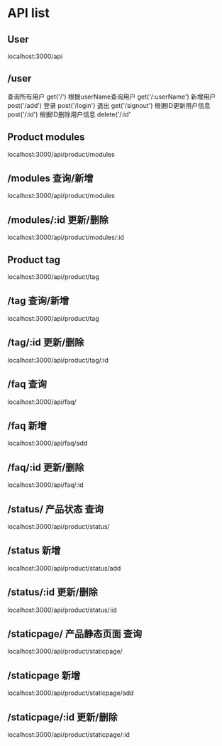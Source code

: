 # API list

## User
localhost:3000/api

## /user
查询所有用户  get('/') 
根据userName查询用户  get('/:userName')
新增用户  post('/add')
登录  post('/login')
退出  get('/signout')
根据ID更新用户信息  post('/:id')
根据ID删除用户信息  delete('/:id'

## Product modules
localhost:3000/api/product/modules

## /modules 查询/新增
localhost:3000/api/product/modules

## /modules/:id 更新/删除
localhost:3000/api/product/modules/:id

## Product tag
localhost:3000/api/product/tag

## /tag 查询/新增
localhost:3000/api/product/tag

## /tag/:id 更新/删除
localhost:3000/api/product/tag/:id

## /faq 查询
localhost:3000/api/faq/

## /faq 新增
localhost:3000/api/faq/add

## /faq/:id 更新/删除
localhost:3000/api/faq/:id

## /status/ 产品状态 查询
localhost:3000/api/product/status/

## /status 新增
localhost:3000/api/product/status/add

## /status/:id 更新/删除
localhost:3000/api/product/status/:id

## /staticpage/ 产品静态页面 查询
localhost:3000/api/product/staticpage/

## /staticpage 新增
localhost:3000/api/product/staticpage/add

## /staticpage/:id 更新/删除
localhost:3000/api/product/staticpage/:id


